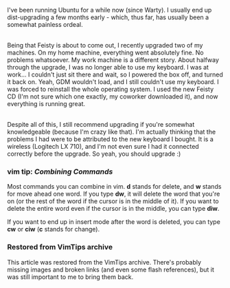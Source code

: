 <!-- :metadata:

title: My experiences with upgrading to Feisty
tags: Linux
published: 2007-03-26T18:48:00-0700
summary:

I've been running Ubuntu for a while now (since Warty).  I usually end up
dist-upgrading a few months early - which, thus far, has usually been a
somewhat painless ordeal...

-->

I've been running Ubuntu for a while now (since Warty).  I usually end up
dist-upgrading a few months early - which, thus far, has usually been a
somewhat painless ordeal.<br /><br />

Being that Feisty is about to come out, I recently upgraded two of my machines.
On my home machine, everything went absolutely fine.  No problems whatsoever.
My work machine is a different story.  About halfway through the upgrade, I was
no longer able to use my keyboard.  I  was at work... I couldn't just sit there
and wait, so I powered the box off, and turned it back on.  Yeah, GDM wouldn't
load, and I still couldn't use my keyboard.  I was forced to reinstall the
whole operating system.  I used the new Feisty CD (I'm not sure which one
exactly, my coworker downloaded it), and now everything is running
great.<br /><br />

Despite all of this, I still recommend upgrading if you're somewhat
knowledgeable (because I'm crazy like that).  I'm actually thinking that the
problems I had were to be attributed to the new keyboard I bought.  It is a
wireless (Logitech LX 710), and I'm not even sure I had it connected correctly
before the upgrade.  So yeah, you should upgrade :)

<div class='vimtip'>
<h3>
<b>vim tip:</b> <i>Combining Commands</i>
</h3>

<p>
Most commands you can combine in vim.  <b>d</b> stands for delete, and <b>w</b>
stands for move ahead one word.  If you type <b>dw</b>, it will delete the word
that you're on (or the rest of the word if the cursor is in the middle of it).
If you want to delete the entire word even if the cursor is in the middle, you
can type <b>diw</b>.

If you want to end up in insert mode after the word is deleted, you can type
<b>cw</b> or <b>ciw</b> (<b>c</b> stands for change).
</p>
</div>

<div class="restored-from-archive">
  <h3>Restored from VimTips archive</h3>
  <p>
  This article was restored from the VimTips archive. There's probably
  missing images and broken links (and even some flash references), but it
  was still important to me to bring them back.
  </p>
</div>
